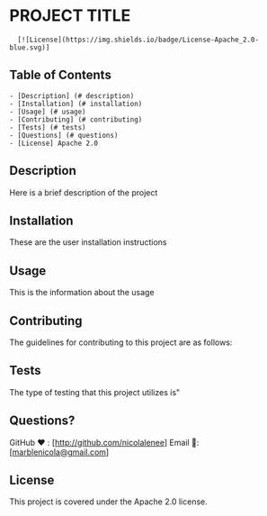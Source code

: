 
  # PROJECT TITLE
  
      [![License](https://img.shields.io/badge/License-Apache_2.0-blue.svg)]

  ## Table of Contents
    - [Description] (# description)
    - [Installation] (# installation)
    - [Usage] (# usage)
    - [Contributing] (# contributing)
    - [Tests] (# tests)
    - [Questions] (# questions)
    - [License] Apache 2.0

  ## Description
  Here is a brief description of the project

  ## Installation
  These are the user installation instructions

  ## Usage
  This is the information about the usage

  ## Contributing
  The guidelines for contributing to this project are as follows:

  ## Tests
  The type of testing that this project utilizes is"


  ## Questions?
  GitHub ❤️ : [http://github.com/nicolalenee]
  Email 📧: [marblenicola@gmail.com]

  
  ## License
  This project is covered under the Apache 2.0 license.
    

